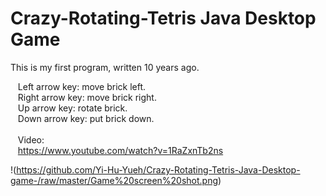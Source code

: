 # Crazy-Rotating-Tetris Java Desktop Game
This is my first program, written 10 years ago. </br>

  &nbsp;&nbsp; Left arrow key: move brick left. </br>
  &nbsp;&nbsp; Right arrow key: move brick right. </br>
  &nbsp;&nbsp; Up arrow key: rotate brick. </br>
  &nbsp;&nbsp; Down arrow key: put brick down. </br>
  &nbsp;&nbsp; </br>
  &nbsp;&nbsp; Video: </br> 
  &nbsp;&nbsp; https://www.youtube.com/watch?v=1RaZxnTb2ns
  
  !(https://github.com/Yi-Hu-Yueh/Crazy-Rotating-Tetris-Java-Desktop-game-/raw/master/Game%20screen%20shot.png)
  
  
  
